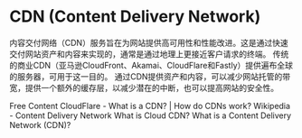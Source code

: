 # CDN (Content Delivery Network)

内容交付网络（CDN）服务旨在为网站提供高可用性和性能改进。这是通过快速交付网站资产和内容来实现的，通常是通过地理上更接近客户请求的终端。
传统的商业CDN（亚马逊CloudFront、Akamai、CloudFlare和Fastly）提供遍布全球的服务器，可用于这一目的。
通过CDN提供资产和内容，可以减少网站托管的带宽，提供一个额外的缓存层，以减少潜在的中断，也可以提高网站的安全性。



<ResourceGroupTitle>Free Content</ResourceGroupTitle>
<BadgeLink colorScheme='yellow' badgeText='Read' href='https://www.cloudflare.com/en-ca/learning/cdn/what-is-a-cdn/'>CloudFlare - What is a CDN? | How do CDNs work?</BadgeLink>
<BadgeLink colorScheme='yellow' badgeText='Read' href='https://en.wikipedia.org/wiki/Content_delivery_network'>Wikipedia - Content Delivery Network</BadgeLink>
<BadgeLink badgeText='Watch' href='https://www.youtube.com/watch?v=841kyd_mfH0'>What is Cloud CDN?</BadgeLink>
<BadgeLink badgeText='Watch' href='https://www.youtube.com/watch?v=Bsq5cKkS33I'>What is a Content Delivery Network (CDN)?</BadgeLink>
